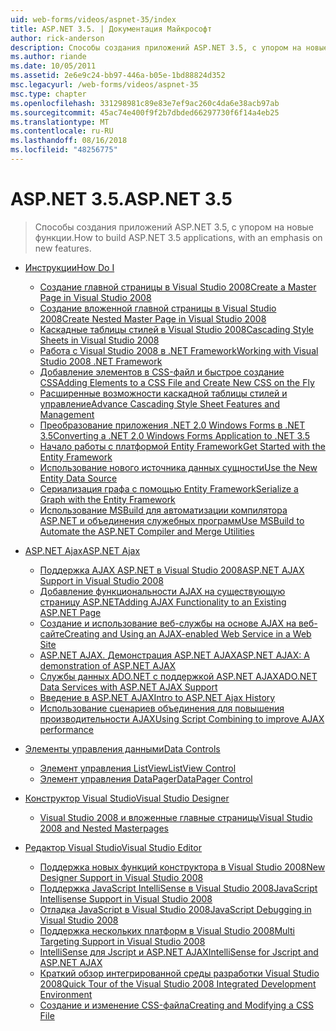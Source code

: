 ```yaml
---
uid: web-forms/videos/aspnet-35/index
title: ASP.NET 3.5. | Документация Майкрософт
author: rick-anderson
description: Способы создания приложений ASP.NET 3.5, с упором на новые функции.
ms.author: riande
ms.date: 10/05/2011
ms.assetid: 2e6e9c24-bb97-446a-b05e-1bd88824d352
msc.legacyurl: /web-forms/videos/aspnet-35
msc.type: chapter
ms.openlocfilehash: 331298981c89e83e7ef9ac260c4da6e38acb97ab
ms.sourcegitcommit: 45ac74e400f9f2b7dbded66297730f6f14a4eb25
ms.translationtype: MT
ms.contentlocale: ru-RU
ms.lasthandoff: 08/16/2018
ms.locfileid: "48256775"
---
```

<a name="aspnet-35"></a><span data-ttu-id="b4d02-103">ASP.NET 3.5.</span><span class="sxs-lookup"><span data-stu-id="b4d02-103">ASP.NET 3.5</span></span>
====================
> <span data-ttu-id="b4d02-104">Способы создания приложений ASP.NET 3.5, с упором на новые функции.</span><span class="sxs-lookup"><span data-stu-id="b4d02-104">How to build ASP.NET 3.5 applications, with an emphasis on new features.</span></span>


- [<span data-ttu-id="b4d02-105">Инструкции</span><span class="sxs-lookup"><span data-stu-id="b4d02-105">How Do I</span></span>](how-do-i/index.md)

    - [<span data-ttu-id="b4d02-106">Создание главной страницы в Visual Studio 2008</span><span class="sxs-lookup"><span data-stu-id="b4d02-106">Create a Master Page in Visual Studio 2008</span></span>](how-do-i/how-do-i-create-a-master-page-in-visual-studio-2008.md)
    - [<span data-ttu-id="b4d02-107">Создание вложенной главной страницы в Visual Studio 2008</span><span class="sxs-lookup"><span data-stu-id="b4d02-107">Create Nested Master Page in Visual Studio 2008</span></span>](how-do-i/how-do-i-create-nested-master-page-in-visual-studio-2008.md)
    - [<span data-ttu-id="b4d02-108">Каскадные таблицы стилей в Visual Studio 2008</span><span class="sxs-lookup"><span data-stu-id="b4d02-108">Cascading Style Sheets in Visual Studio 2008</span></span>](how-do-i/how-do-i-cascading-style-sheets-in-visual-studio-2008.md)
    - [<span data-ttu-id="b4d02-109">Работа с Visual Studio 2008 в .NET Framework</span><span class="sxs-lookup"><span data-stu-id="b4d02-109">Working with Visual Studio 2008 .NET Framework</span></span>](how-do-i/how-do-i-working-with-visual-studio-2008-net-framework.md)
    - [<span data-ttu-id="b4d02-110">Добавление элементов в CSS-файл и быстрое создание CSS</span><span class="sxs-lookup"><span data-stu-id="b4d02-110">Adding Elements to a CSS File and Create New CSS on the Fly</span></span>](how-do-i/how-do-i-adding-elements-to-a-css-file-and-create-new-css-on-the-fly.md)
    - [<span data-ttu-id="b4d02-111">Расширенные возможности каскадной таблицы стилей и управление</span><span class="sxs-lookup"><span data-stu-id="b4d02-111">Advance Cascading Style Sheet Features and Management</span></span>](how-do-i/how-do-i-advance-cascading-style-sheet-features-and-management.md)
    - [<span data-ttu-id="b4d02-112">Преобразование приложения .NET 2.0 Windows Forms в .NET 3.5</span><span class="sxs-lookup"><span data-stu-id="b4d02-112">Converting a .NET 2.0 Windows Forms Application to .NET 3.5</span></span>](how-do-i/how-do-i-converting-a-net-20-windows-forms-application-to-net-35.md)
    - [<span data-ttu-id="b4d02-113">Начало работы с платформой Entity Framework</span><span class="sxs-lookup"><span data-stu-id="b4d02-113">Get Started with the Entity Framework</span></span>](how-do-i/how-do-i-get-started-with-the-entity-framework.md)
    - [<span data-ttu-id="b4d02-114">Использование нового источника данных сущности</span><span class="sxs-lookup"><span data-stu-id="b4d02-114">Use the New Entity Data Source</span></span>](how-do-i/how-do-i-use-the-new-entity-data-source.md)
    - [<span data-ttu-id="b4d02-115">Сериализация графа с помощью Entity Framework</span><span class="sxs-lookup"><span data-stu-id="b4d02-115">Serialize a Graph with the Entity Framework</span></span>](how-do-i/how-do-i-serialize-a-graph-with-the-entity-framework.md)
    - [<span data-ttu-id="b4d02-116">Использование MSBuild для автоматизации компилятора ASP.NET и объединения служебных программ</span><span class="sxs-lookup"><span data-stu-id="b4d02-116">Use MSBuild to Automate the ASP.NET Compiler and Merge Utilities</span></span>](how-do-i/how-do-i-use-msbuild-to-automate-the-aspnet-compiler-and-merge-utilities.md)
- [<span data-ttu-id="b4d02-117">ASP.NET Ajax</span><span class="sxs-lookup"><span data-stu-id="b4d02-117">ASP.NET Ajax</span></span>](aspnet-ajax/index.md)

    - [<span data-ttu-id="b4d02-118">Поддержка AJAX ASP.NET в Visual Studio 2008</span><span class="sxs-lookup"><span data-stu-id="b4d02-118">ASP.NET AJAX Support in Visual Studio 2008</span></span>](aspnet-ajax/aspnet-ajax-support-in-visual-studio-2008.md)
    - [<span data-ttu-id="b4d02-119">Добавление функциональности AJAX на существующую страницу ASP.NET</span><span class="sxs-lookup"><span data-stu-id="b4d02-119">Adding AJAX Functionality to an Existing ASP.NET Page</span></span>](aspnet-ajax/adding-ajax-functionality-to-an-existing-aspnet-page.md)
    - [<span data-ttu-id="b4d02-120">Создание и использование веб-службы на основе AJAX на веб-сайте</span><span class="sxs-lookup"><span data-stu-id="b4d02-120">Creating and Using an AJAX-enabled Web Service in a Web Site</span></span>](aspnet-ajax/creating-and-using-an-ajax-enabled-web-service-in-a-web-site.md)
    - [<span data-ttu-id="b4d02-121">ASP.NET AJAX. Демонстрация ASP.NET AJAX</span><span class="sxs-lookup"><span data-stu-id="b4d02-121">ASP.NET AJAX: A demonstration of ASP.NET AJAX</span></span>](aspnet-ajax/aspnet-ajax-a-demonstration-of-aspnet-ajax.md)
    - [<span data-ttu-id="b4d02-122">Службы данных ADO.NET с поддержкой ASP.NET AJAX</span><span class="sxs-lookup"><span data-stu-id="b4d02-122">ADO.NET Data Services with ASP.NET AJAX Support</span></span>](aspnet-ajax/adonet-data-services-with-aspnet-ajax-support.md)
    - [<span data-ttu-id="b4d02-123">Введение в ASP.NET AJAX</span><span class="sxs-lookup"><span data-stu-id="b4d02-123">Intro to ASP.NET Ajax History</span></span>](aspnet-ajax/introduction-to-aspnet-ajax-history.md)
    - [<span data-ttu-id="b4d02-124">Использование сценариев объединения для повышения производительности AJAX</span><span class="sxs-lookup"><span data-stu-id="b4d02-124">Using Script Combining to improve AJAX performance</span></span>](aspnet-ajax/using-script-combining-to-improve-ajax-performance.md)
- [<span data-ttu-id="b4d02-125">Элементы управления данными</span><span class="sxs-lookup"><span data-stu-id="b4d02-125">Data Controls</span></span>](data-controls/index.md)

    - [<span data-ttu-id="b4d02-126">Элемент управления ListView</span><span class="sxs-lookup"><span data-stu-id="b4d02-126">ListView Control</span></span>](data-controls/the-listview-control.md)
    - [<span data-ttu-id="b4d02-127">Элемент управления DataPager</span><span class="sxs-lookup"><span data-stu-id="b4d02-127">DataPager Control</span></span>](data-controls/the-datapager-control.md)
- [<span data-ttu-id="b4d02-128">Конструктор Visual Studio</span><span class="sxs-lookup"><span data-stu-id="b4d02-128">Visual Studio Designer</span></span>](visual-studio-designer/index.md)

    - [<span data-ttu-id="b4d02-129">Visual Studio 2008 и вложенные главные страницы</span><span class="sxs-lookup"><span data-stu-id="b4d02-129">Visual Studio 2008 and Nested Masterpages</span></span>](visual-studio-designer/visual-studio-2008-and-nested-masterpages.md)
- [<span data-ttu-id="b4d02-130">Редактор Visual Studio</span><span class="sxs-lookup"><span data-stu-id="b4d02-130">Visual Studio Editor</span></span>](visual-studio-editor/index.md)

    - [<span data-ttu-id="b4d02-131">Поддержка новых функций конструктора в Visual Studio 2008</span><span class="sxs-lookup"><span data-stu-id="b4d02-131">New Designer Support in Visual Studio 2008</span></span>](visual-studio-editor/new-designer-support-in-visual-studio-2008.md)
    - [<span data-ttu-id="b4d02-132">Поддержка JavaScript IntelliSense в Visual Studio 2008</span><span class="sxs-lookup"><span data-stu-id="b4d02-132">JavaScript Intellisense Support in Visual Studio 2008</span></span>](visual-studio-editor/javascript-intellisense-support-in-visual-studio-2008.md)
    - [<span data-ttu-id="b4d02-133">Отладка JavaScript в Visual Studio 2008</span><span class="sxs-lookup"><span data-stu-id="b4d02-133">JavaScript Debugging in Visual Studio 2008</span></span>](visual-studio-editor/javascript-debugging-in-visual-studio-2008.md)
    - [<span data-ttu-id="b4d02-134">Поддержка нескольких платформ в Visual Studio 2008</span><span class="sxs-lookup"><span data-stu-id="b4d02-134">Multi Targeting Support in Visual Studio 2008</span></span>](visual-studio-editor/multi-targeting-support-in-visual-studio-2008.md)
    - [<span data-ttu-id="b4d02-135">IntelliSense для Jscript и ASP.NET AJAX</span><span class="sxs-lookup"><span data-stu-id="b4d02-135">IntelliSense for Jscript and ASP.NET AJAX</span></span>](visual-studio-editor/intellisense-for-jscript-and-aspnet-ajax.md)
    - [<span data-ttu-id="b4d02-136">Краткий обзор интегрированной среды разработки Visual Studio 2008</span><span class="sxs-lookup"><span data-stu-id="b4d02-136">Quick Tour of the Visual Studio 2008 Integrated Development Environment</span></span>](visual-studio-editor/quick-tour-of-the-visual-studio-2008-integrated-development-environment.md)
    - [<span data-ttu-id="b4d02-137">Создание и изменение CSS-файла</span><span class="sxs-lookup"><span data-stu-id="b4d02-137">Creating and Modifying a CSS File</span></span>](visual-studio-editor/creating-and-modifying-a-css-file.md)
